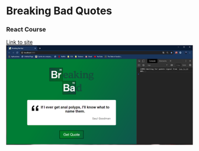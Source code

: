 # Breaking Bad Quotes

### React Course

[Link to site](https://quirky-davinci-dfc201.netlify.com/)
![Image Preview](./breakingBad.PNG)
